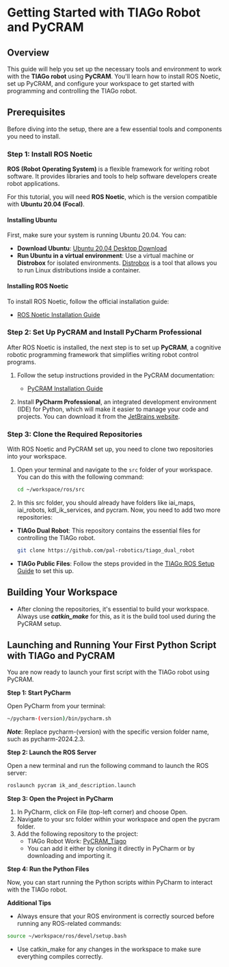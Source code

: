 # Getting Started with TIAGo Robot and PyCRAM

## Overview

This guide will help you set up the necessary tools and environment to work with the **TIAGo robot** using **PyCRAM**. You'll learn how to install ROS Noetic, set up PyCRAM, and configure your workspace to get started with programming and controlling the TIAGo robot.

## Prerequisites

Before diving into the setup, there are a few essential tools and components you need to install.

### Step 1: Install ROS Noetic

**ROS (Robot Operating System)** is a flexible framework for writing robot software. It provides libraries and tools to help software developers create robot applications. 

For this tutorial, you will need **ROS Noetic**, which is the version compatible with **Ubuntu 20.04 (Focal)**. 

#### Installing Ubuntu

First, make sure your system is running Ubuntu 20.04. You can:
- **Download Ubuntu**: [Ubuntu 20.04 Desktop Download](https://ubuntu.com/download/desktop)
- **Run Ubuntu in a virtual environment**: Use a virtual machine or **Distrobox** for isolated environments. [Distrobox](https://distrobox.it/) is a tool that allows you to run Linux distributions inside a container.

#### Installing ROS Noetic

To install ROS Noetic, follow the official installation guide:

- [ROS Noetic Installation Guide](https://wiki.ros.org/noetic/Installation/Ubuntu)

### Step 2: Set Up PyCRAM and Install PyCharm Professional

After ROS Noetic is installed, the next step is to set up **PyCRAM**, a cognitive robotic programming framework that simplifies writing robot control programs.

1. Follow the setup instructions provided in the PyCRAM documentation:
   - [PyCRAM Installation Guide](https://pycram.readthedocs.io/en/latest/installation.html)

2. Install **PyCharm Professional**, an integrated development environment (IDE) for Python, which will make it easier to manage your code and projects. You can download it from the [JetBrains website](https://www.jetbrains.com/pycharm/download/).

### Step 3: Clone the Required Repositories

With ROS Noetic and PyCRAM set up, you need to clone two repositories into your workspace.

1. Open your terminal and navigate to the `src` folder of your workspace. You can do this with the following command:

   ```bash
   cd ~/workspace/ros/src
   ```
2. In this src folder, you should already have folders like iai_maps, iai_robots, kdl_ik_services, and pycram. Now, you need to add two more repositories:
 - **TIAGo Dual Robot**: This repository contains the essential files for controlling the TIAGo robot.
   ```bash
   git clone https://github.com/pal-robotics/tiago_dual_robot
   ```
- **TIAGo Public Files**: Follow the steps provided in the [TIAGo ROS Setup Guide](https://wiki.ros.org/Robots/TIAGo/Tutorials/Installation/InstallUbuntuAndROS) to set this up.

## Building Your Workspace
  - After cloning the repositories, it's essential to build your workspace. Always use ***catkin_make*** for this, as it is the build tool used during the PyCRAM setup.

## Launching and Running Your First Python Script with TIAGo and PyCRAM
 
 You are now ready to launch your first script with the TIAGo robot using PyCRAM.
 
 **Step 1: Start PyCharm**

Open PyCharm from your terminal:
 
```bash
~/pycharm-(version)/bin/pycharm.sh
```
***Note***: Replace pycharm-(version) with the specific version folder name, such as pycharm-2024.2.3.

**Step 2: Launch the ROS Server**

Open a new terminal and run the following command to launch the ROS server:

```bash
roslaunch pycram ik_and_description.launch
```

**Step 3: Open the Project in PyCharm**
1. In PyCharm, click on File (top-left corner) and choose Open.
2. Navigate to your src folder within your workspace and open the pycram folder.
3. Add the following repository to the project:
   - TIAGo Robot Work: [PyCRAM_Tiago](https://github.com/zakaria-ouaddi/PyCram_Tiago)
   - You can add it either by cloning it directly in PyCharm or by downloading and importing it.

**Step 4: Run the Python Files**

Now, you can start running the Python scripts within PyCharm to interact with the TIAGo robot.

**Additional Tips**

- Always ensure that your ROS environment is correctly sourced before running any ROS-related commands:
```bash
source ~/workspace/ros/devel/setup.bash
```
- Use catkin_make for any changes in the workspace to make sure everything compiles correctly.

